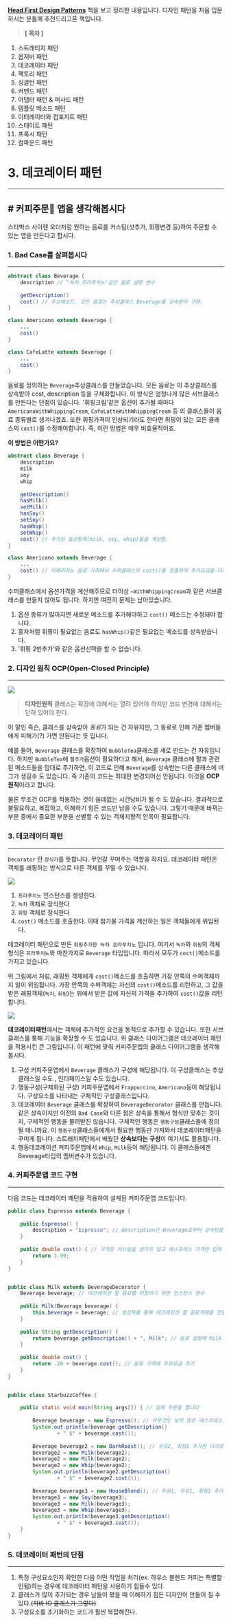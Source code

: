 [**Head First Design Patterns**](https://www.hanbit.co.kr/store/books/look.php?p_code=B9860513241) 책을 보고 정리한 내용입니다. 디자인 패턴을 처음 입문하시는 분들께 추천드리고픈 책입니다.


>**[ 목차 ]**
1. 스트래티지 패턴
2. 옵저버 패턴
3. 데코레이터 패턴
4. 팩토리 패턴
5. 싱글턴 패턴
6. 커맨드 패턴
7. 어댑터 패턴 & 퍼사드 패턴
8. 템플릿 메소드 패턴
9. 이터레이터와 컴포지트 패턴
10. 스테이트 패턴
11. 프록시 패턴
12. 컴파운드 패턴

# 3. 데코레이터 패턴
---
## # 커피주문🧉 앱을 생각해봅시다

스타벅스 사이렌 오더처럼 원하는 음료를 커스텀(샷추가, 휘핑변경 등)하여 주문할 수 있는 앱을 만든다고 합시다.

### 1. Bad Case를 살펴봅시다
---
```java
abstract class Beverage {
	description // "녹차 프라푸치노"같은 음료 설명 변수
    
	getDescription()
	cost() // 추상메소드. 모든 음료는 추상클래스 Beverage를 상속받아 구현.
}

class Americano extends Beverage {
	...
	cost()
}

class CafeLatte extends Beverage {
	...
	cost()
}
```

음료를 정의하는 `Beverage`추상클래스를 만들었습니다. 모든 음료는 이 추상클래스를 상속받아 cost, description 등을 구체화합니다.
이 방식은 엄청나게 많은 서브클래스를 만든다는 단점이 있습니다. '휘핑크림'같은 옵션이 추가될 때마다 `AmericanoWithWhippingCream`, `CafeLatteWithWhippingCream` 등 의 클래스들이 음료 종류별로 생겨나겠죠. 또한 휘핑가격이 인상되기라도 한다면 휘핑이 있는 모든 클래스의 `cost()`를 수정해야합니다. 즉, 이런 방법은 매우 비효율적이죠.

**이 방법은 어떤가요?**
```java
abstract class Beverage {
	description
	milk
	soy
	whip
    
	getDescription()
	hasMilk()
	setMilk()
	hasSoy()
	setSoy()
	hasWhip()
	setWhip()
	cost() // 추가된 옵션항목(milk, soy, whip)들을 계산함. 
}

class Americano extends Beverage {
	...
	cost() // 아메리카노 음료 가격에서 수퍼클래스의 cost()를 호출하여 추가요금을 더해줌
}
```

수퍼클래스에서 옵션가격을 계산해주므로 더이상 `~WithWhippingCream`과 같은 서브클래스를 만들지 않아도 됩니다. 하지만 여전히 문제는 남아있습니다.

1. 옵션 종류가 많아지면 새로운 메소드를 추가해야하고 `cost()` 메소드는 수정돼야 합니다.
2. 홍차처럼 휘핑이 필요없는 음료도 `hasWhip()`같은 필요없는 메소드를 상속받습니다.
3. '휘핑 2번추가'와 같은 옵션선택을 할 수 없습니다.

### 2. 디자인 원칙 OCP(Open-Closed Principle)
---
![](https://images.velog.io/images/hanna2100/post/9b266f7f-6c72-416f-9572-cd808ad6de8c/20210125_234137.png)

> **디자인원칙**
클래스는 확장에 대해서는 열려 있어야 하지만 코드 변경에 대해서는 닫혀 있어야 한다.

이 말인 즉슨, 클래스를 상속받아 *동료*가 되는 건 자유지만, 그 동료로 인해 기존 멤버들에게 피해가(?) 가면 안된다는 뜻 입니다.

예를 들어, `Beverage` 클래스를 확장하여 `BubbleTea`클래스를 새로 만드는 건 자유입니다. 하지만 `BubbleTea`에 `펄추가`옵션이 필요하다고 해서, `Beverage` 클래스에 펄과 관련된 메소드들을 맘대로 추가하면, 이 코드로 인해 `Beverage`를 상속받는 다른 클래스에 버그가 생길수 도 있습니다. 즉 기존의 코드는 최대한 변경되어선 안됩니다. 이것을 **OCP 원칙**이라고 합니다.

물론 무조건 OCP를 적용하는 것이 쓸데없는 시간낭비가 될 수 도 있습니다. 결과적으로 불필요하고, 복잡하고, 이해하기 힘든 코드만 남을 수도 있습니다. 그렇기 때문에 바뀌는 부분 중에서 중요한 부분을 선별할 수 있는 객체지향적 안목이 필요합니다.

### 3. 데코레이터 패턴
---

`Decorator` 란 `장식가`를 뜻합니다. 무언갈 꾸며주는 역할을 하지요. 데코레이터 패턴은 객체를 래핑하는 방식으로 다른 객체를 꾸밀 수 있습니다.

![](https://images.velog.io/images/hanna2100/post/33a47902-3970-4761-ab23-b3e243c79d25/20210126_225448.png)

>
1. `프라푸치노` 인스턴스를 생성한다.
2. `녹차` 객체로 장식한다
3. `휘핑` 객체로 장식한다
4. `cost()` 메소드를 호출한다. 이때 첨가물 가격을 계산하는 일은 객체들에게 위임된다.

데코레이터 패턴으로 만든 `휘핑추가한 녹차 프라푸치노` 입니다. 여기서 `녹차`와 `휘핑`의 객체형식은 `프라푸치노`와 마찬가지로 `Beverage` 타입입니다. 따라서 모두가 `cost()`메소드를 가지고 있습니다.

위 그림에서 처럼, 래핑된 객체에게 `cost()`메소드를 호출하면 가장 안쪽의 수퍼객체까지 일이 위임됩니다. 가장 안쪽의 수퍼객체는 자신의 `cost()`메소드를 리턴하고, 그 값을 받은 래핑객체(`녹차`, `휘핑`)는 위에서 받은 값에 자신의 가격을 추가하여 `cost()`값을 리턴합니다. 


![](https://images.velog.io/images/hanna2100/post/5639e751-f86d-4221-9c90-14371d591b17/20210126_233131.png)

**데코레이터패턴**에서는 객체에 추가적인 요건을 동적으로 추가할 수 있습니다. 또한 서브클래스를 통해 기능을 확장할 수 도 있습니다. 
위 클래스 다이어그램은 데코레이터 패턴을 적용시킨 큰 그림입니다. 이 패턴에 맞춰 커피주문앱의 클래스 다이어그램을 생각해봅시다.

1. 구성
커피주문앱에서 `Beverage` 클래스가 구성에 해당됩니다. 이 구성클래스는 추상클래스일 수도 , 인터페이스일 수도 있습니다.
2. 행동구성(구체화된 구성)
커피주문앱에서 `Frappuccino`, `Americano`등이 해당됩니다. 구성요소를 나타내는 구체적인 구성클래스입니다.
3. 데코레이터
`Beverage` 클래스를 확장하여 `BeverageDecorator` 클래스를 만듭니다. 같은 상속이지만 이전의 `Bad Case`와 다른 점은 상속을 통해서 형식만 맞추는 것이지, 구체적인 행동을 물려받진 않습니다. 구체적인 행동은 `행동구성`클래스들에 정의될 테니까요. 이 `행동구성`클래스들에게서 필요한 행동만 가져와서 데코레이터패턴을 꾸미게 됩니다. 스트래지패턴에서 배웠던 **상속보다는 구성**이 여기서도 활용됩니다.
4. 행동데코레이션
커피주문앱에서 `Whip`, `Milk`등이 해당됩니다. 이 클래스들에겐 Beverage타입의 멤버변수가 있습니다.

### 4. 커피주문앱 코드 구현
---
다음 코드는 데코레이터 패턴을 적용하여 설계된 커피주문앱 코드입니다.
```java
public class Espresso extends Beverage {
  
	public Espresso() {
		description = "Espresso"; // description은 Beverage로부터 상속받음
	}
  
	public double cost() { // 가격은 커스텀을 생각치 않고 에스프레소 가격만 입력
		return 1.99;
	}
}


public class Milk extends BeverageDecorator {
	Beverage beverage; // 데코레이션 할 음료를 저장하기 위한 인스턴스 변수
    
	public Milk(Beverage beverage) {
		this.beverage = beverage; // 생성자를 통해 데코레이션 할 음료객체를 전달
	}
 
	public String getDescription() {
		return beverage.getDescription() + ", Milk"; // 음료 설명에 Milk 추가
	}
 
	public double cost() {
		return .20 + beverage.cost(); // 음료 가격에 우유요금 추가
	}
}


public class StarbuzzCoffee {
 
	public static void main(String args[]) { // 실제 주문을 합니다
    
		Beverage beverage = new Espresso(); // 아무것도 넣지 않은 에스프레소 주문
		System.out.println(beverage.getDescription() 
				+ " $" + beverage.cost());
 
		Beverage beverage2 = new DarkRoast(); // 우유2, 휘핑1 추가한 다크로스트
		beverage2 = new Milk(beverage2);
		beverage2 = new Milk(beverage2);
		beverage2 = new Whip(beverage2);
		System.out.println(beverage2.getDescription() 
				+ " $" + beverage2.cost());
 
		Beverage beverage3 = new HouseBlend(); // 두유1, 우유1, 휘핑1 추가한 하우스블랜드
		beverage3 = new Soy(beverage3);
		beverage3 = new Milk(beverage3);
		beverage3 = new Whip(beverage3);
		System.out.println(beverage3.getDescription() 
				+ " $" + beverage3.cost());
	}
}
```


### 5. 데코레이터 패턴의 단점
---
1. 특정 구성요소인지 확인한 다음 어떤 작업을 처리(ex. 하우스 블렌드 커피는 특별할인됨)하는 경우에 데코레이터 패턴을 사용하기 힘들수 있다.
2. 클래스가 많이 추가되는 경우 남들이 봤을 때 이해하기 힘든 디자인이 만들어 질 수 있다.~~(자바 IO 클래스가 그렇다)~~
3. 구성요소를 초기화하는 코드가 훨씬 복잡해진다.



